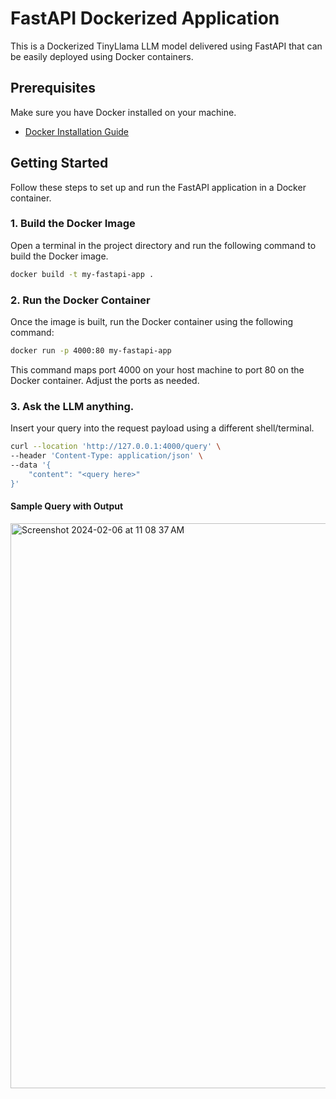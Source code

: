 # FastAPI Dockerized Application

This is a Dockerized TinyLlama LLM model delivered using FastAPI that can be easily deployed using Docker containers.

## Prerequisites

Make sure you have Docker installed on your machine.

- [Docker Installation Guide](https://docs.docker.com/get-docker/)

## Getting Started

Follow these steps to set up and run the FastAPI application in a Docker container.

### 1. Build the Docker Image

Open a terminal in the project directory and run the following command to build the Docker image.

```bash
docker build -t my-fastapi-app .
```

### 2. Run the Docker Container

Once the image is built, run the Docker container using the following command:

```bash
docker run -p 4000:80 my-fastapi-app
```

This command maps port 4000 on your host machine to port 80 on the Docker container. Adjust the ports as needed.

### 3. Ask the LLM anything.

Insert your query into the request payload using a different shell/terminal.

```bash
curl --location 'http://127.0.0.1:4000/query' \
--header 'Content-Type: application/json' \
--data '{
    "content": "<query here>"
}'
```

#### Sample Query with Output
<img width="904" alt="Screenshot 2024-02-06 at 11 08 37 AM" src="https://github.com/Kocolipy/RedDragonLLM/assets/33294859/56d554bb-e564-4e38-843b-6918a6dd4d32">

